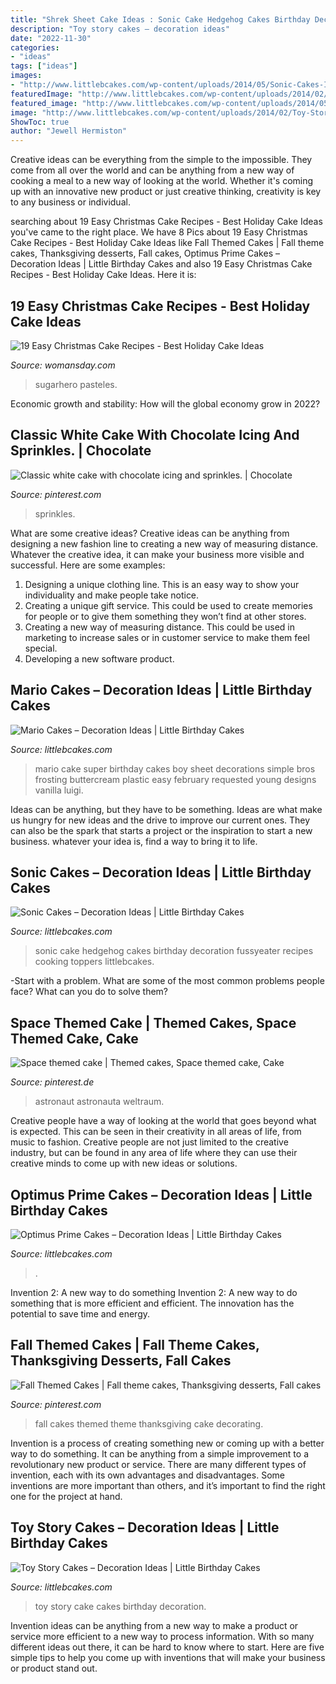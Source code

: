 ```yaml
---
title: "Shrek Sheet Cake Ideas : Sonic Cake Hedgehog Cakes Birthday Decoration Fussyeater Recipes Cooking Toppers Littlebcakes"
description: "Toy story cakes – decoration ideas"
date: "2022-11-30"
categories:
- "ideas"
tags: ["ideas"]
images:
- "http://www.littlebcakes.com/wp-content/uploads/2014/05/Sonic-Cakes-Images.jpg"
featuredImage: "http://www.littlebcakes.com/wp-content/uploads/2014/02/Toy-Story-Cake-Ideas.jpg"
featured_image: "http://www.littlebcakes.com/wp-content/uploads/2014/05/Sonic-Cakes-Images.jpg"
image: "http://www.littlebcakes.com/wp-content/uploads/2014/02/Toy-Story-Cake-Ideas.jpg"
ShowToc: true
author: "Jewell Hermiston"
---
```



Creative ideas can be everything from the simple to the impossible. They come from all over the world and can be anything from a new way of cooking a meal to a new way of looking at the world. Whether it's coming up with an innovative new product or just creative thinking, creativity is key to any business or individual.

	

		
searching about 19 Easy Christmas Cake Recipes - Best Holiday Cake Ideas you've came to the right place. We have 8 Pics about 19 Easy Christmas Cake Recipes - Best Holiday Cake Ideas like Fall Themed Cakes | Fall theme cakes, Thanksgiving desserts, Fall cakes, Optimus Prime Cakes – Decoration Ideas | Little Birthday Cakes and also 19 Easy Christmas Cake Recipes - Best Holiday Cake Ideas. Here it is:
		
    
## 19 Easy Christmas Cake Recipes - Best Holiday Cake Ideas

<img loading=lazy src="https://hips.hearstapps.com/wdy.h-cdn.co/assets/16/32/black-forest-mini-cakes-1.jpg?crop=1.0xw:1xh;center,top&amp;resize=768:*" onerror="this.onerror=null;this.src='https://tse1.mm.bing.net/th?id=OIP.7XlnJYfSLKCzyI8QSIsx8gHaLH&amp;pid=15.1';" alt="19 Easy Christmas Cake Recipes - Best Holiday Cake Ideas">

_Source: womansday.com_

>sugarhero pasteles. 

	

Economic growth and stability: How will the global economy grow in 2022?
 

    
## Classic White Cake With Chocolate Icing And Sprinkles. | Chocolate

<img loading=lazy src="https://i.pinimg.com/736x/65/72/c9/6572c9de042921f1215c41a49432c886.jpg" onerror="this.onerror=null;this.src='https://tse2.mm.bing.net/th?id=OIP.OZf0Oesb6IPt93x0uZS-mQHaNJ&amp;pid=15.1';" alt="Classic white cake with chocolate icing and sprinkles. | Chocolate">

_Source: pinterest.com_

>sprinkles. 

	

What are some creative ideas?
Creative ideas can be anything from designing a new fashion line to creating a new way of measuring distance. Whatever the creative idea, it can make your business more visible and successful. Here are some examples:
1. Designing a unique clothing line. This is an easy way to show your individuality and make people take notice.
2. Creating a unique gift service. This could be used to create memories for people or to give them something they won’t find at other stores.
3. Creating a new way of measuring distance. This could be used in marketing to increase sales or in customer service to make them feel special.
4. Developing a new software product.

    
## Mario Cakes – Decoration Ideas | Little Birthday Cakes

<img loading=lazy src="http://www.littlebcakes.com/wp-content/uploads/2013/08/Mario-Cake-Pictures.jpg" onerror="this.onerror=null;this.src='https://tse3.mm.bing.net/th?id=OIP.D54Z42WPEeFqK97e-ORt-QHaFj&amp;pid=15.1';" alt="Mario Cakes – Decoration Ideas | Little Birthday Cakes">

_Source: littlebcakes.com_

>mario cake super birthday cakes boy sheet decorations simple bros frosting buttercream plastic easy february requested young designs vanilla luigi. 

	

Ideas can be anything, but they have to be something. Ideas are what make us hungry for new ideas and the drive to improve our current ones. They can also be the spark that starts a project or the inspiration to start a new business. whatever your idea is, find a way to bring it to life.

    
## Sonic Cakes – Decoration Ideas | Little Birthday Cakes

<img loading=lazy src="http://www.littlebcakes.com/wp-content/uploads/2014/05/Sonic-Cakes-Images.jpg" onerror="this.onerror=null;this.src='https://tse2.mm.bing.net/th?id=OIP.FXqUi1_9AJ084J4nsdJzHwHaJ4&amp;pid=15.1';" alt="Sonic Cakes – Decoration Ideas | Little Birthday Cakes">

_Source: littlebcakes.com_

>sonic cake hedgehog cakes birthday decoration fussyeater recipes cooking toppers littlebcakes. 

	

-Start with a problem. What are some of the most common problems people face? What can you do to solve them? 

    
## Space Themed Cake | Themed Cakes, Space Themed Cake, Cake

<img loading=lazy src="https://i.pinimg.com/736x/72/18/23/7218237618f5775a965a3e665380112c.jpg" onerror="this.onerror=null;this.src='https://tse2.mm.bing.net/th?id=OIP.qDGKWJqq7-t8ST_tpO-cdwHaJ4&amp;pid=15.1';" alt="Space themed cake | Themed cakes, Space themed cake, Cake">

_Source: pinterest.de_

>astronaut astronauta weltraum. 

	

Creative people have a way of looking at the world that goes beyond what is expected. This can be seen in their creativity in all areas of life, from music to fashion. Creative people are not just limited to the creative industry, but can be found in any area of life where they can use their creative minds to come up with new ideas or solutions.

    
## Optimus Prime Cakes – Decoration Ideas | Little Birthday Cakes

<img loading=lazy src="https://www.littlebcakes.com/wp-content/uploads/2014/01/Optimus-Prime-Cakes-624x832.jpg" onerror="this.onerror=null;this.src='https://tse3.mm.bing.net/th?id=OIP.lou6u4UdOfiYsb2Lr5aFUgHaJ4&amp;pid=15.1';" alt="Optimus Prime Cakes – Decoration Ideas | Little Birthday Cakes">

_Source: littlebcakes.com_

>. 

	

Invention 2: A new way to do something
Invention 2: A new way to do something that is more efficient and efficient. The innovation has the potential to save time and energy.

    
## Fall Themed Cakes | Fall Theme Cakes, Thanksgiving Desserts, Fall Cakes

<img loading=lazy src="https://i.pinimg.com/736x/45/83/df/4583df7f45bab454c6213deff124acfd.jpg" onerror="this.onerror=null;this.src='https://tse2.mm.bing.net/th?id=OIP.-y9DHR3UleSOhUwk3d9W3QHaHa&amp;pid=15.1';" alt="Fall Themed Cakes | Fall theme cakes, Thanksgiving desserts, Fall cakes">

_Source: pinterest.com_

>fall cakes themed theme thanksgiving cake decorating. 

	

Invention is a process of creating something new or coming up with a better way to do something. It can be anything from a simple improvement to a revolutionary new product or service. There are many different types of invention, each with its own advantages and disadvantages. Some inventions are more important than others, and it’s important to find the right one for the project at hand.

    
## Toy Story Cakes – Decoration Ideas | Little Birthday Cakes

<img loading=lazy src="http://www.littlebcakes.com/wp-content/uploads/2014/02/Toy-Story-Cake-Ideas.jpg" onerror="this.onerror=null;this.src='https://tse1.mm.bing.net/th?id=OIP.SkDbF0H0TF2sYM-v-v5-wAHaLG&amp;pid=15.1';" alt="Toy Story Cakes – Decoration Ideas | Little Birthday Cakes">

_Source: littlebcakes.com_

>toy story cake cakes birthday decoration. 

	

Invention ideas can be anything from a new way to make a product or service more efficient to a new way to process information. With so many different ideas out there, it can be hard to know where to start. Here are five simple tips to help you come up with inventions that will make your business or product stand out.

